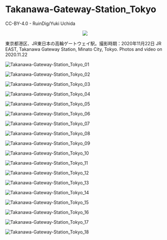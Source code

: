 # Takanawa-Gateway-Station_Tokyo
CC-BY-4.0 - RuinDig/Yuki Uchida
<div style="text-align: center;"><a href="https://creativecommons.org/licenses/by/4.0/deed.ja"><img src="https://user-images.githubusercontent.com/20723919/145936543-577c7705-90e2-4d56-ad5d-26b0fbcea02d.png"></a></div>

東京都港区、JR東日本の高輪ゲートウェイ駅。撮影時期：2020年11月22日 JR EAST, Takanawa Gateway Station, Minato City, Tokyo. Photos and video on 2020.11.22

![Takanawa-Gateway-Station_Tokyo_01](https://user-images.githubusercontent.com/20723919/107599981-b63ed580-6c65-11eb-8759-7397acb3247a.jpg)

![Takanawa-Gateway-Station_Tokyo_02](https://user-images.githubusercontent.com/20723919/107599987-b7700280-6c65-11eb-8049-07ab6510b2db.jpg)

![Takanawa-Gateway-Station_Tokyo_03](https://user-images.githubusercontent.com/20723919/107599990-b8089900-6c65-11eb-823f-116804a36ffb.jpg)

![Takanawa-Gateway-Station_Tokyo_04](https://user-images.githubusercontent.com/20723919/107599991-b8a12f80-6c65-11eb-9cb9-e67937b95e3e.jpg)

![Takanawa-Gateway-Station_Tokyo_05](https://user-images.githubusercontent.com/20723919/107599992-b939c600-6c65-11eb-8aae-7b1a5253f745.jpg)

![Takanawa-Gateway-Station_Tokyo_06](https://user-images.githubusercontent.com/20723919/107599993-b9d25c80-6c65-11eb-9249-aeb8dd1185af.jpg)

![Takanawa-Gateway-Station_Tokyo_07](https://user-images.githubusercontent.com/20723919/107599994-b9d25c80-6c65-11eb-8fa1-597313c997e9.jpg)

![Takanawa-Gateway-Station_Tokyo_08](https://user-images.githubusercontent.com/20723919/107599995-ba6af300-6c65-11eb-9d3c-027c8b2f5e0a.jpg)

![Takanawa-Gateway-Station_Tokyo_09](https://user-images.githubusercontent.com/20723919/107599996-bb038980-6c65-11eb-990c-2329152283bc.jpg)

![Takanawa-Gateway-Station_Tokyo_10](https://user-images.githubusercontent.com/20723919/107599997-bb9c2000-6c65-11eb-9a4d-d7c9aff87069.jpg)

![Takanawa-Gateway-Station_Tokyo_11](https://user-images.githubusercontent.com/20723919/107599998-bc34b680-6c65-11eb-9096-452306501534.jpg)

![Takanawa-Gateway-Station_Tokyo_12](https://user-images.githubusercontent.com/20723919/107599999-bccd4d00-6c65-11eb-996e-df2f8da7efbe.jpg)

![Takanawa-Gateway-Station_Tokyo_13](https://user-images.githubusercontent.com/20723919/107600001-bd65e380-6c65-11eb-93be-db5c291fdd3d.jpg)

![Takanawa-Gateway-Station_Tokyo_14](https://user-images.githubusercontent.com/20723919/107600003-bdfe7a00-6c65-11eb-84c4-b44228885d31.jpg)

![Takanawa-Gateway-Station_Tokyo_15](https://user-images.githubusercontent.com/20723919/107600006-be971080-6c65-11eb-8a19-288f9e6005fa.jpg)

![Takanawa-Gateway-Station_Tokyo_16](https://user-images.githubusercontent.com/20723919/107600008-bf2fa700-6c65-11eb-9d04-aeca7b6950da.jpg)

![Takanawa-Gateway-Station_Tokyo_17](https://user-images.githubusercontent.com/20723919/107600011-c060d400-6c65-11eb-8d68-67f87e6d6c85.jpg)

![Takanawa-Gateway-Station_Tokyo_18](https://user-images.githubusercontent.com/20723919/107600012-c0f96a80-6c65-11eb-88ac-dc6259009537.jpg)
